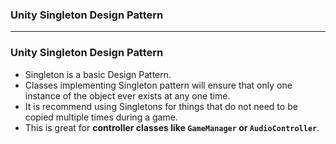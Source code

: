 ### Unity Singleton Design Pattern

--------------------------------------------------------------

### Unity Singleton Design Pattern
* Singleton is a basic Design Pattern. 
* Classes implementing Singleton pattern will ensure that only one instance of the object ever exists at any one time. 
* It is recommend using Singletons for things that do not need to be copied multiple times during a game.
* This is great for **controller classes like `GameManager` or `AudioController`**.
